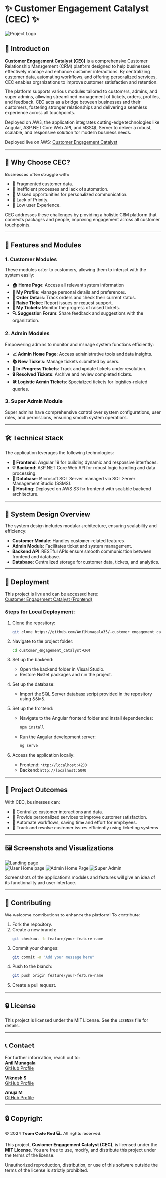 
# ✨ Customer Engagement Catalyst (CEC) ✨

![Project Logo](https://i.postimg.cc/Y9KLVq7F/logo-png.png)

## 📄 Introduction

**Customer Engagement Catalyst (CEC)** is a comprehensive Customer Relationship Management (CRM) platform designed to help businesses effectively manage and enhance customer interactions. By centralizing customer data, automating workflows, and offering personalized services, CEC enables organizations to improve customer satisfaction and retention.

The platform supports various modules tailored to customers, admins, and super admins, allowing streamlined management of tickets, orders, profiles, and feedback. CEC acts as a bridge between businesses and their customers, fostering stronger relationships and delivering a seamless experience across all touchpoints.

Deployed on AWS, the application integrates cutting-edge technologies like Angular, ASP.NET Core Web API, and MSSQL Server to deliver a robust, scalable, and responsive solution for modern business needs.

Deployed live on AWS: [Customer Engagement Catalyst](http://crm-frontend.s3-website.eu-north-1.amazonaws.com/)

---

## 🔎 Why Choose CEC?

Businesses often struggle with:
- 🔸 Fragmented customer data.
- 🔸 Inefficient processes and lack of automation.
- 🔸 Missed opportunities for personalized communication.
- 🔸 Lack of Priority.
- 🔸 Low user Experience.


CEC addresses these challenges by providing a holistic CRM platform that connects packages and people, improving engagement across all customer touchpoints.

---

## 🔨 Features and Modules

### 1. **Customer Modules**
These modules cater to customers, allowing them to interact with the system easily:
- **🏠 Home Page**: Access all relevant system information.
- **👤 My Profile**: Manage personal details and preferences.
- **📆 Order Details**: Track orders and check their current status.
- **📢 Raise Ticket**: Report issues or request support.
- **📃 My Tickets**: Monitor the progress of raised tickets.
- **🔍 Suggestion Forum**: Share feedback and suggestions with the organization.

### 2. **Admin Modules**
Empowering admins to monitor and manage system functions efficiently:
- **📈 Admin Home Page**: Access administrative tools and data insights.
- **📚 New Tickets**: Manage tickets submitted by users.
- **🔁 In-Progress Tickets**: Track and update tickets under resolution.
- **🔒 Resolved Tickets**: Archive and review completed tickets.
- **🛠 Logistic Admin Tickets**: Specialized tickets for logistics-related queries.

### 3. **Super Admin Module**
Super admins have comprehensive control over system configurations, user roles, and permissions, ensuring smooth system operations.

---

## 🛠️ Technical Stack

The application leverages the following technologies:
- **🎨 Frontend**: Angular 19 for building dynamic and responsive interfaces.
- **💡 Backend**: ASP.NET Core Web API for robust logic handling and data processing.
- **📂 Database**: Microsoft SQL Server, managed via SQL Server Management Studio (SSMS).
- **🏢 Hosting**: Deployed on AWS S3 for frontend with scalable backend architecture.

---

## 🔄 System Design Overview

The system design includes modular architecture, ensuring scalability and efficiency:
- **Customer Module**: Handles customer-related features.
- **Admin Module**: Facilitates ticket and system management.
- **Backend API**: RESTful APIs ensure smooth communication between frontend and database.
- **Database**: Centralized storage for customer data, tickets, and analytics.

---

## 🚀 Deployment

This project is live and can be accessed here:  
[Customer Engagement Catalyst (Frontend)](http://crm-frontend.s3-website.eu-north-1.amazonaws.com/)

### Steps for Local Deployment:
1. Clone the repository:
   ```bash
   git clone https://github.com/AnilMunagala35/-customer_engagement_catalyst-CRM.git
   ```
2. Navigate to the project folder:
   ```bash
   cd customer_engagement_catalyst-CRM
   ```
3. Set up the backend:
   - Open the backend folder in Visual Studio.
   - Restore NuGet packages and run the project.

4. Set up the database:
   - Import the SQL Server database script provided in the repository using SSMS.

5. Set up the frontend:
   - Navigate to the Angular frontend folder and install dependencies:
     ```bash
     npm install
     ```
   - Run the Angular development server:
     ```bash
     ng serve
     ```

6. Access the application locally:
   - Frontend: `http://localhost:4200`
   - Backend: `http://localhost:5000`

---

## 🌟 Project Outcomes

With CEC, businesses can:
- 🔸 Centralize customer interactions and data.
- 🔸 Provide personalized services to improve customer satisfaction.
- 🔸 Automate workflows, saving time and effort for employees.
- 🔸 Track and resolve customer issues efficiently using ticketing systems.

---

## 🖼 Screenshots and Visualizations

![Landing page](https://i.postimg.cc/6Q0NVhTb/IMG-20241230-WA0017.jpg)  
![User Home page](https://i.postimg.cc/k5705twQ/IMG-20241230-WA0018.jpg)
![Admin Home Page](https://i.postimg.cc/k44LQ30D/IMG-20241230-WA0020.jpg)
![Super Admin](https://i.postimg.cc/wxtjzS16/IMG-20241230-WA0019.jpg)  

Screenshots of the application’s modules and features will give an idea of its functionality and user interface.

---

## 🤝 Contributing

We welcome contributions to enhance the platform! To contribute:
1. Fork the repository.
2. Create a new branch:
   ```bash
   git checkout -b feature/your-feature-name
   ```
3. Commit your changes:
   ```bash
   git commit -m "Add your message here"
   ```
4. Push to the branch:
   ```bash
   git push origin feature/your-feature-name
   ```
5. Create a pull request.

---

## 🔒 License

This project is licensed under the MIT License. See the `LICENSE` file for details.

---

## 📞 Contact

For further information, reach out to:  
**Anil Munagala**  
[GitHub Profile](https://github.com/AnilMunagala35)  

**Viknesh S**  
[GitHub Profile](https://github.com/Viknesh4) 

**Anuja M**  
[GitHub Profile](https://github.com/AnujaMithinti) 

---

## 🔒 Copyright

© 2024 **Team Code Red 💻**. All rights reserved.

This project, **Customer Engagement Catalyst (CEC)**, is licensed under the **MIT License**. You are free to use, modify, and distribute this project under the terms of the license.  

Unauthorized reproduction, distribution, or use of this software outside the terms of the license is strictly prohibited.

